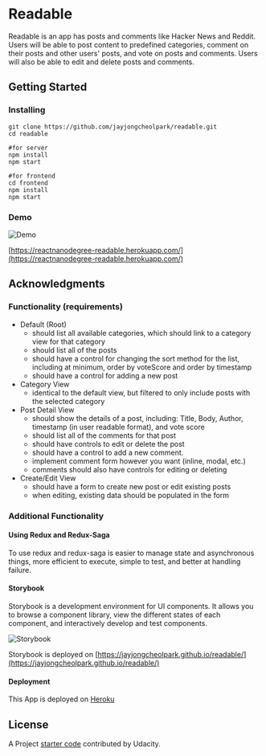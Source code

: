 # Readable

Readable is an app has posts and comments like Hacker News and Reddit. Users will be able to post content to predefined categories, comment on their posts and other users' posts, and vote on posts and comments. Users will also be able to edit and delete posts and comments.

## Getting Started

### Installing

```
git clone https://github.com/jayjongcheolpark/readable.git
cd readable

#for server
npm install
npm start

#for frontend
cd frontend
npm install
npm start

```

### Demo

![Demo](https://user-images.githubusercontent.com/13275149/35788076-e0391a00-0a00-11e8-9337-973ad6ab9727.png)

[https://reactnanodegree-readable.herokuapp.com/](https://reactnanodegree-readable.herokuapp.com/)

## Acknowledgments
 
### Functionality (requirements)

- Default (Root)
    - should list all available categories, which should link to a category view for that category
    - should list all of the posts
    - should have a control for changing the sort method for the list, including at minimum, order by voteScore and order by timestamp
    - should have a control for adding a new post
- Category View
    - identical to the default view, but filtered to only include posts with the selected category
- Post Detail View
    - should show the details of a post, including: Title, Body, Author, timestamp (in user readable format), and vote score
    - should list all of the comments for that post
    - should have controls to edit or delete the post
    - should have a control to add a new comment.
    - implement comment form however you want (inline, modal, etc.)
    - comments should also have controls for editing or deleting
- Create/Edit View
    - should have a form to create new post or edit existing posts
    - when editing, existing data should be populated in the form

### Additional Functionality
#### Using Redux and Redux-Saga
To use redux and redux-saga is easier to manage state and asynchronous things, more efficient to execute, simple to test, and better at handling failure.

#### Storybook
Storybook is a development environment for UI components. It allows you to browse a component library, view the different states of each component, and interactively develop and test components.

![Storybook](https://thumbs.gfycat.com/AmusedLinedIndianskimmer-size_restricted.gif)

Storybook is deployed on [https://jayjongcheolpark.github.io/readable/](https://jayjongcheolpark.github.io/readable/)

#### Deployment
This App is deployed on [Heroku](https://reactnanodegree-readable.herokuapp.com/)


## License

A Project [starter code](https://github.com/udacity/reactnd-project-readable-starter) contributed by Udacity.
